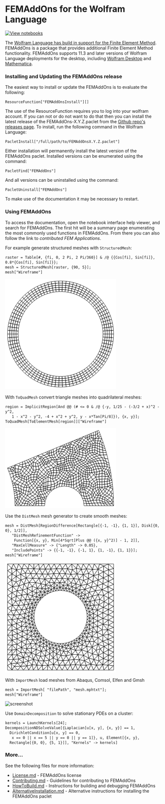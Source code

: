 
# FEMAddOns for the Wolfram Language

[![View notebooks](https://wolfr.am/lA6mO5hv)](https://wolfr.am/Dzga9EH4)

The [Wolfram Language has build in support for the Finite Element Method](https://www.wolfram.com/language/core-areas/finite-element-method/). FEMAddOns is a package that provides additional Finite Element Method functionality. FEMAddOns supports 11.3 and later versions of Wolfram Language deployments for the desktop, including [Wolfram Desktop](https://www.wolfram.com/desktop/) and [Mathematica](https://www.wolfram.com/mathematica/).

### Installing and Updating the FEMAddOns release

The easiest way to install or update the FEMAddOns is to evaluate the following:

    ResourceFunction["FEMAddOnsInstall"][]

The use of the ResourceFunction requires you to log into your wolfram account. If you can not or do not want to do that then you can install the latest release of the FEMAddOns-X.Y.Z.paclet from the [Github repo's releases page](https://github.com/WolframResearch/FEMAddOns/releases). To install, run the following command in the Wolfram Language:

    PacletInstall["/full/path/to/FEMAddOnsX.Y.Z.paclet"]

Either installation will permanently install the latest version of the FEMAddOns paclet. Installed versions can be enumerated using the command:

    PacletFind["FEMAddOns"]

And all versions can be uninstalled using the command:

    PacletUninstall["FEMAddOns"]

To make use of the documentation it may be necessary to restart.

### Using FEMAddOns

To access the documentation, open the notebook interface help viewer, and search for FEMAddOns. The first hit will be a summary page enumerating the most commonly used functions in FEMAddOns. From there you can also follow the link to *contributed FEM Applications*.

For example generate structured meshes with `StructuredMesh`:

	raster = Table[#, {fi, 0, 2 Pi, 2 Pi/360}] & /@ {{Cos[fi], Sin[fi]}, 0.8*{Cos[fi], Sin[fi]}};
	mesh = StructuredMesh[raster, {90, 5}];
	mesh["Wireframe"]

![StructuredMesh](Images/structuredMesh.png)


With `ToQuadMesh` convert triangle meshes into quadrilateral meshes:

	region = ImplicitRegion[And @@ (# <= 0 & /@ {-y, 1/25 - (-3/2 + x)^2 - y^2, 
       1 - x^2 - y^2, -4 + x^2 + y^2, y - x*Tan[Pi/8]}), {x, y}];
	ToQuadMesh[ToElementMesh[region]]["Wireframe"]

![triMeshToQuadMesh](Images/triMeshToQuadMesh.png)


Use the `DistMesh` mesh generator to create smooth meshes:

	mesh = DistMesh[RegionDifference[Rectangle[{-1, -1}, {1, 1}], Disk[{0, 0}, 1/2]], 
	   "DistMeshRefinementFunction" -> 
	    Function[{x, y}, Min[4*Sqrt[Plus @@ ({x, y}^2)] - 1, 2]], 
	   "MaxCellMeasure" -> {"Length" -> 0.05}, 
	   "IncludePoints" -> {{-1, -1}, {-1, 1}, {1, -1}, {1, 1}}]; 
	mesh["Wireframe"]

![DistMesh](Images/distMesh.png)


 With `ImportMesh` load meshes from Abaqus, Comsol, Elfen and Gmsh  

	mesh = ImportMesh[ "filePath", "mesh.mphtxt"];
	mesh["Wireframe"]

![screenshot](https://imgur.com/aq92uqA.gif "Geometry source: https://grabcad.com/    library/goose-2")


Use `DomainDecomposition` to solve stationary PDEs on a cluster:

	kernels = LaunchKernels[24];
	DecompositionNDSolveValue[{Laplacian[u[x, y], {x, y}] == 1, 
	  DirichletCondition[u[x, y] == 0, 
	   x == 0 || x == 5 || y == 0 || y == 1]}, u, Element[{x, y}, 
	  Rectangle[{0, 0}, {5, 1}]], "Kernels" -> kernels]


### More...

See the following files for more information:

* [License.md](License.md) - FEMAddOns license
* [Contributing.md](Contributing.md) - Guidelines for contributing to FEMAddOns
* [HowToBuild.md](HowToBuild.md) - Instructions for building and debugging FEMAddOns
* [AlternativeInstallation.md](AlternativeInstallation.md) - Alternative instructions for installing the  FEMAddOns paclet
